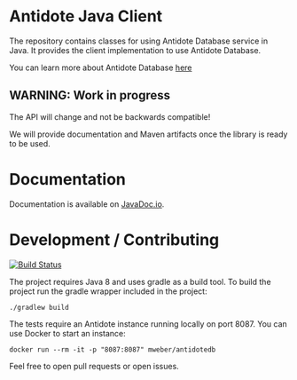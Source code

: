 
# Antidote Java Client

The repository contains classes for using Antidote Database service in Java. It provides the client implementation to
use Antidote Database.

You can learn more about Antidote Database [here](http://syncfree.github.io/antidote/)

## WARNING: Work in progress

The API will change and not be backwards compatible!

We will provide documentation and Maven artifacts once the library is ready to be used.

# Documentation

Documentation is available on [JavaDoc.io](https://www.javadoc.io/doc/eu.antidotedb/antidote-java-client/).

# Development / Contributing

[![Build Status](https://travis-ci.org/SyncFree/antidote-java-client.svg?branch=master)](https://travis-ci.org/SyncFree/antidote-java-client)

The project requires Java 8 and uses gradle as a build tool.
To build the project run the gradle wrapper included in the project:

    ./gradlew build

The tests require an Antidote instance running locally on port 8087.
You can use Docker to start an instance:

    docker run --rm -it -p "8087:8087" mweber/antidotedb


Feel free to open pull requests or open issues.
